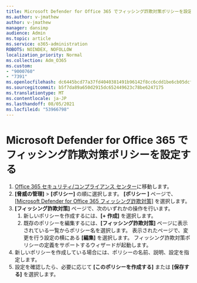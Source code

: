 ```yaml
---
title: Microsoft Defender for Office 365 でフィッシング詐欺対策ポリシーを設定する
ms.author: v-jmathew
author: v-jmathew
manager: dansimp
audience: Admin
ms.topic: article
ms.service: o365-administration
ROBOTS: NOINDEX, NOFOLLOW
localization_priority: Normal
ms.collection: Adm_O365
ms.custom:
- "9000760"
- "7391"
ms.openlocfilehash: dc6445bcd77a37fd4040381491b96142f8cc6cdd1be6cb05dcfba0c4a9a55dc5
ms.sourcegitcommit: b5f7da89a650d2915dc652449623c78be6247175
ms.translationtype: MT
ms.contentlocale: ja-JP
ms.lasthandoff: 08/05/2021
ms.locfileid: "53966798"
---
```

# <a name="set-up-anti-phishing-policies-in-microsoft-defender-for-office-365"></a>Microsoft Defender for Office 365 でフィッシング詐欺対策ポリシーを設定する

1. [Office 365 セキュリティ/コンプライアンス センター](https://go.microsoft.com/fwlink/p/?linkid=2077143)に移動します。
2. **[脅威の管理]** > **[ポリシー]** の順に選択します。 **[ポリシー ]** ページで、[[Microsoft Defender for Office 365 フィッシング詐欺対策]](https://go.microsoft.com/fwlink/?linkid=2101369) を選択します。
3. **[フィッシング詐欺対策]** ページで、次のいずれかの操作を行います。
    1. 新しいポリシーを作成するには、**[+ 作成]** を選択します。
    1. 既存のポリシーを編集するには、**[フィッシング詐欺対策]** ページに表示されている一覧からポリシー名を選択します。 表示されたページで、変更を行う設定の横にある **[編集]** を選択します。 フィッシング詐欺対策ポリシーの定義をサポートするウィザードが起動します。
4. 新しいポリシーを作成している場合には、ポリシーの名前、説明、設定を指定します。
5. 設定を確認したら、必要に応じて **[このポリシーを作成する]** または **[保存する]** を選択します。
